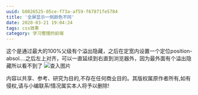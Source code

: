```yaml
---
uuid: b8026525-05ce-f73a-af59-f67871fe5784
title: '全屏显示一侧颜色不同'
date: 2020-03-21 19:04:24
tags: css效果
category: 学习整理的前端
---
```

这个是通过最大的100%父级有个溢出隐藏，之后在定宽内设置一个定位position-absol….之后左上对齐，可以一直延续到右直到浏览器外，因为最外面有个溢出隐藏所以看不到了
![查入图片](/01.png)

内容以共享、参考、研究为目的,不存在任何商业目的。其版权属原作者所有,如有侵权,请与小编联系!情况属实本人将予以删除!